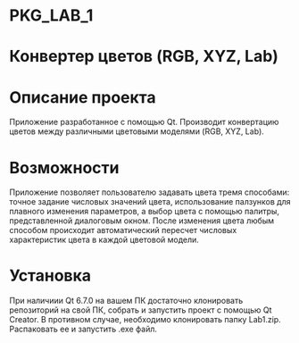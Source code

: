 # PKG_LAB_1
# Конвертер цветов (RGB, XYZ, Lab)
# Описание проекта
Приложение разработанное с помощью Qt. Производит конвертацию цветов между различными цветовыми моделями (RGB, XYZ, Lab).
# Возможности
Приложение позволяет пользователю задавать цвета тремя способами: точное задание числовых значений цвета, использование палзунков для плавного изменения параметров, а выбор цвета с помощью палитры, представленной диалоговым окном. После изменения цвета любым способом происходит автоматический пересчет числовых характеристик цвета в каждой цветовой модели.
# Установка
При наличиии Qt 6.7.0 на вашем ПК достаточно клонировать репозиторий на свой ПК, собрать и запустить проект с помощью Qt Creator. В противном случае, необходимо клонировать папку Lab1.zip. Распаковать ее и запустить .exe файл.
